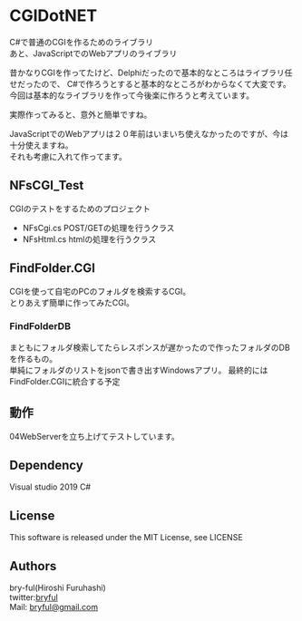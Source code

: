 ﻿# CGIDotNET

C#で普通のCGIを作るためのライブラリ  
あと、JavaScriptでのWebアプリのライブラリ  
  
昔かなりCGIを作ってたけど、Delphiだったので基本的なところはライブラリ任せだったので、
C#で作ろうとすると基本的なところがわからなくて大変です。  
今回は基本的なライブラリを作って今後楽に作ろうと考えています。
  
実際作ってみると、意外と簡単ですね。  
  
JavaScriptでのWebアプリは２０年前はいまいち使えなかったのですが、今は十分使えますね。  
それも考慮に入れて作ってます。  

## NFsCGI_Test

CGIのテストをするためのプロジェクト

* NFsCgi.cs POST/GETの処理を行うクラス
* NFsHtml.cs htmlの処理を行うクラス

## FindFolder.CGI

CGIを使って自宅のPCのフォルダを検索するCGI。  
とりあえず簡単に作ってみたCGI。  

### FindFolderDB
まともにフォルダ検索してたらレスポンスが遅かったので作ったフォルダのDBを作るもの。  
単純にフォルダのリストをjsonで書き出すWindowsアプリ。
最終的にはFindFolder.CGIに統合する予定  


## 動作

04WebServerを立ち上げてテストしています。



## Dependency
Visual studio 2019 C#

## License
This software is released under the MIT License, see LICENSE

## Authors

bry-ful(Hiroshi Furuhashi)  
twitter:[bryful](https://twitter.com/bryful)  
Mail: bryful@gmail.com  

